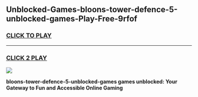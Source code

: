 
## Unblocked-Games-bloons-tower-defence-5-unblocked-games-Play-Free-9rfof
<h3>
<a href="https://premium76.site?title=bloons-tower-defence-5-unblocked-games&ref=20M">CLICK TO PLAY</a></h3>
<hr>

<h3>
<a href="https://premium76.site?title=bloons-tower-defence-5-unblocked-games&ref=20M">CLICK 2 PLAY</a>
  
</h3>

<a href="https://premium76.site?title=bloons-tower-defence-5-unblocked-games&ref=19M"><img src="https://clearcache.store/games.png"></a>


**bloons-tower-defence-5-unblocked-games games unblocked: Your Gateway to Fun and Accessible Online Gaming**
